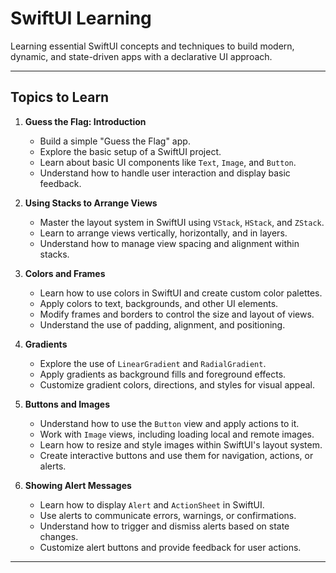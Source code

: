 # SwiftUI Learning

Learning essential SwiftUI concepts and techniques to build modern, dynamic, and state-driven apps with a declarative UI approach.

---

## Topics to Learn

1. **Guess the Flag: Introduction**
   - Build a simple "Guess the Flag" app.
   - Explore the basic setup of a SwiftUI project.
   - Learn about basic UI components like `Text`, `Image`, and `Button`.
   - Understand how to handle user interaction and display basic feedback.

2. **Using Stacks to Arrange Views**
   - Master the layout system in SwiftUI using `VStack`, `HStack`, and `ZStack`.
   - Learn to arrange views vertically, horizontally, and in layers.
   - Understand how to manage view spacing and alignment within stacks.

3. **Colors and Frames**
   - Learn how to use colors in SwiftUI and create custom color palettes.
   - Apply colors to text, backgrounds, and other UI elements.
   - Modify frames and borders to control the size and layout of views.
   - Understand the use of padding, alignment, and positioning.

4. **Gradients**
   - Explore the use of `LinearGradient` and `RadialGradient`.
   - Apply gradients as background fills and foreground effects.
   - Customize gradient colors, directions, and styles for visual appeal.

5. **Buttons and Images**
   - Understand how to use the `Button` view and apply actions to it.
   - Work with `Image` views, including loading local and remote images.
   - Learn how to resize and style images within SwiftUI's layout system.
   - Create interactive buttons and use them for navigation, actions, or alerts.

6. **Showing Alert Messages**
   - Learn how to display `Alert` and `ActionSheet` in SwiftUI.
   - Use alerts to communicate errors, warnings, or confirmations.
   - Understand how to trigger and dismiss alerts based on state changes.
   - Customize alert buttons and provide feedback for user actions.

---

